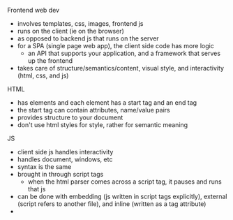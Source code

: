 Frontend web dev
- involves templates, css, images, frontend js
- runs on the client (ie on the browser)
- as opposed to backend js that runs on the server
- for a SPA (single page web app), the client side code has more logic
	- an API that supports your application, and a framework that serves up the frontend
- takes care of structure/semantics/content, visual style, and interactivity (html, css, and js)

HTML
- has elements and each element has a start tag and an end tag
- the start tag can contain attributes, name/value pairs
- provides structure to your document
- don't use html styles for style, rather for semantic meaning

JS
- client side js handles interactivity
- handles document, windows, etc
- syntax is the same
- brought in through script tags
	- when the html parser comes across a script tag, it pauses and runs that js
- can be done with embedding (js written in script tags explicitly), external (script refers to another file), and inline (written as a tag attribute)
- <script async> - run js as browser renders page
- <script defer> - run js after DOM loads

DOM
- document object model
- can be represented as a tree where a tag/element has children
- language agnostic API for manipulating an html document
- objects that represent the doc itself
- methods and attributes to traverse the element tree, create elements, retrieve elements
- nodes in the tree are elements/tags and text
	- text nodes have nodeValues
- html elements may have attributes id and class
	- only one element with this id value should appear in the page
	- multiple elements may have same value for class
- some element selectors include
	- document.getElementById
	- document.getElementByTagName
	- document.getElementByClassName
	- document.querySelectorAll
- element text can be gotten and set through element.textValue and the element can be removed with element.remove()
- new nodes can be added by creating the node
	- const ele = document.createElement('tag')
	- document.body.appendChild(ele)

CSS
- allows us to create selectors with rules
- display
	- block 
		- takes up as much width as possible and has a width/height 
		- adjacent block level elements in code render in a new line
		- h1, div, p
	- inline
		- adjacent elements in code will appear adjacent to each other in rendered html
		- dont have width/height
		- a, em, img, span
	- none
		- not show, outside the flow
		- script
- visibility - can remove the element visually but leaves it in the dom
- position
	- static - default value
	- relative - can manipulate position relative to where it would be normally
	- absolute - can reposition but relative to nearest positioned (not static) ancestor/parent
	- fixed - positioned relative to the viewport
- box sizing
	- specifies are width and height are calculated
	- default: content-box, the width and height are the content only
	- border-box, the width and height take the padding and border into account
- sizing units
	- rem - represents the font size of the root
	- em - represents the font size of the element
- selectors
	- 
